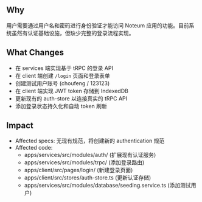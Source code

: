 ## Why

用户需要通过用户名和密码进行身份验证才能访问 Noteum 应用的功能。目前系统虽然有认证基础设施，但缺少完整的登录流程实现。

## What Changes

- 在 services 端实现基于 tRPC 的登录 API
- 在 client 端创建 `/login` 页面和登录表单
- 创建测试用户账号 (choufeng / 123123)
- 在 client 端实现 JWT token 存储到 IndexedDB
- 更新现有的 auth-store 以连接真实的 tRPC API
- 添加登录状态持久化和自动 token 刷新

## Impact

- Affected specs: 无现有规范，将创建新的 authentication 规范
- Affected code:
  - apps/services/src/modules/auth/ (扩展现有认证服务)
  - apps/services/src/modules/trpc/ (添加登录路由)
  - apps/client/src/pages/login/ (新建登录页面)
  - apps/client/src/stores/auth-store.ts (更新认证存储)
  - apps/services/src/modules/database/seeding.service.ts (添加测试用户)
